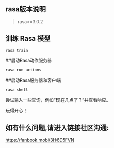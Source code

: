 ## rasa版本说明
> rasa>=3.0.2

## 训练 Rasa 模型
```shell
rasa train
```

##启动Rasa动作服务器
```shell
rasa run actions
```

##启动Rasa服务器和客户端
```bash
rasa shell
```

尝试输入一些查询，例如“现在几点了？”并查看响应。

玩得开心！

## 如有什么问题,请进入链接社区沟通:
https://fanbook.mobi/3H6D5FVN